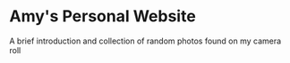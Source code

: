 # Amy's Personal Website

A brief introduction and collection of random photos found on my camera roll